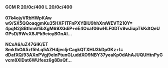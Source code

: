 #### GCM R 20/0c/400 L 20/0c/400
**07k4ojyVRbHWpKAw**<br/>**w9/SX5QQoaqgmKu35HXF1TFnPXYBlU9hhXmWEVT210Y=**<br/>**4pqN2j8Bthm61ibXgM69XGdiP+eE4Oxaf06wHLF0DTv9wJiupTkKdtQeUGPsD/9WvX8JPk9eioyBGnAI...**<br/><br/>
**NCsA6/uZ47GIK/ET**<br/>**8mkfbOA5zf5hLq5AZH4jecIjrCagkQTXHU3kDpGKz+I=**<br/>**dDafXQ/93AXnPVgj9eInPtunGLuddXO9NBY37yeaKp0dAhAJUQUHtnPyGvcm8XlDat6WUfesz6g8BsQf...**
